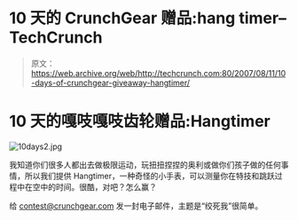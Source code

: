 # 10 天的 CrunchGear 赠品:hang timer–TechCrunch

> 原文：<https://web.archive.org/web/http://techcrunch.com:80/2007/08/11/10-days-of-crunchgear-giveaway-hangtimer/>

# 10 天的嘎吱嘎吱齿轮赠品:Hangtimer

![10days2.jpg](img/07154be18f5d171ccdee3452be4c9b66.png)

我知道你们很多人都出去做极限运动，玩扭扭捏捏的奥利或做你们孩子做的任何事情，所以我们提供 Hangtimer，一种奇怪的小手表，可以测量你在特技和跳跃过程中在空中的时间。很酷，对吧？怎么赢？

给 contest@crunchgear.com 发一封电子邮件，主题是“绞死我”很简单。